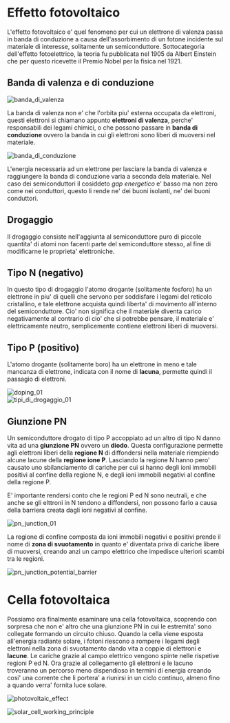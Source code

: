 # Effetto fotovoltaico  

L'effetto fotovoltaico e' quel fenomeno per cui un elettrone di valenza passa in banda di conduzione a causa dell'assorbimento di un fotone incidente sul materiale di interesse, solitamente un semiconduttore. Sottocategoria dell'effetto fotoelettrico, la teoria fu pubblicata nel 1905 da Albert Einstein che per questo ricevette il Premio Nobel per la fisica nel 1921.  

## Banda di valenza e di conduzione  

![banda_di_valenza](https://user-images.githubusercontent.com/7195133/216779264-c310c164-64e9-447e-8878-84b29f26d004.gif)  

La banda di valenza non e' che l'orbita piu' esterna occupata da elettroni, questi elettroni si chiamano appunto **elettroni di valenza**, perche' responsabili dei legami chimici, o che possono passare in **banda di conduzione** ovvero la banda in cui gli elettroni sono liberi di muoversi nel materiale.  

![banda_di_conduzione](https://user-images.githubusercontent.com/7195133/216780086-3f67845a-5aa3-4162-aecf-065754e4819f.gif)  

L'energia necessaria ad un elettrone per lasciare la banda di valenza e raggiungere la banda di conduzione varia a seconda dela materiale. Nel caso dei semiconduttori il cosiddeto *gap energetico* e' basso ma non zero come nei conduttori, questo li rende ne' dei buoni isolanti, ne' dei buoni conduttori.  

## Drogaggio  

Il drogaggio consiste nell'aggiunta al semiconduttore puro di piccole quantita' di atomi non facenti parte del semiconduttore stesso, al fine di modificarne le proprieta' elettroniche.  

## Tipo N (negativo)   

In questo tipo di drogaggio l'atomo drogante (solitamente fosforo) ha un elettrone in piu' di quelli che servono per soddisfare i legami del reticolo cristallino, e tale elettrone acquista quindi liberta' di movimento all'interno del semiconduttore. Cio' non significa che il materiale diventa carico negativamente al contrario di cio' che si potrebbe pensare, il materiale e' elettricamente neutro, semplicemente contiene elettroni liberi di muoversi.  

## Tipo P (positivo)

L'atomo drogante (solitamente boro) ha un elettrone in meno e tale mancanza di elettrone, indicata con il nome di **lacuna**, permette quindi il passagio di elettroni.  

![doping_01](https://user-images.githubusercontent.com/7195133/216782010-037d61ce-1c4b-464f-99cf-810f14f9ff92.jpg)  
![tipi_di_drogaggio_01](https://user-images.githubusercontent.com/7195133/216781977-ca0d24c9-b46f-4a6f-bbaa-af4c2643ab71.jpg)  


## Giunzione PN  

Un semiconduttore drogato di tipo P accoppiato ad un altro di tipo N danno vita ad una **giunzione PN** ovvero un **diodo**. Questa configurazione permette agli elettroni liberi della **regione N** di diffondersi nella materiale riempiendo alcune lacune della **regione ione P**. Lasciando la regione N hanno pero' causato uno sbilanciamento di cariche per cui si hanno degli ioni immobili positivi al confine della regione N, e degli ioni immobili negativi al confine della regione P.  

E' importante rendersi conto che le regioni P ed N sono neutrali, e che anche se gli elttroni in N tendono a diffondersi, non possono farlo a causa della barriera creata dagli ioni negativi al confine.  

![pn_junction_01](https://user-images.githubusercontent.com/7195133/216783638-a9c7ba63-2a70-4448-9112-c383741cf013.gif)  

La regione di confine composta da ioni immobili negativi e positivi prende il nome di **zona di svuotamento** in quanto e' diventata priva di cariche libere di muoversi, creando anzi un campo elettrico che impedisce ulteriori scambi tra le regioni.  

![pn_junction_potential_barrier](https://user-images.githubusercontent.com/7195133/216809434-4dd4308b-35f7-4b16-b781-076c6f6562ed.jpg)


# Cella fotovoltaica  

Possiamo ora finalmente esaminare una cella fotovoltaica, scoprendo con sorpresa che non e' altro che una giunzione PN in cui le estremita' sono collegate formando un circuito chiuso. Quando la cella viene esposta all'energia radiante solare, i fotoni riescono a rompere i legami degli elettroni nella zona di svuotamento dando vita a coppie di elettroni e **lacune**. Le cariche grazie al campo elettrico vengono spinte nelle rispetive regioni P ed N. Ora grazie al collegamento gli elettroni e le lacuno troveranno un percorso meno dispendioso in termini di energia creando cosi' una corrente che li portera' a riunirsi in un ciclo continuo, almeno fino a quando verra' fornita luce solare.  

![photovoltaic_effect](https://user-images.githubusercontent.com/7195133/216811303-5ae2d516-9876-43fc-9446-f9360b97a3d5.gif)  

![solar_cell_working_principle](https://user-images.githubusercontent.com/7195133/216811363-82820648-ef13-481f-acfd-233df4d112c7.gif)